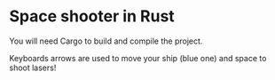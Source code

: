 # Space shooter in Rust

You will need Cargo to build and compile the project.

Keyboards arrows are used to move your ship (blue one) and space to shoot lasers! 
